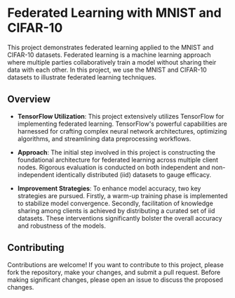 # Federated Learning with MNIST and CIFAR-10

This project demonstrates federated learning applied to the MNIST and CIFAR-10 datasets. Federated learning is a machine learning approach where multiple parties collaboratively train a model without sharing their data with each other. In this project, we use the MNIST and CIFAR-10 datasets to illustrate federated learning techniques.

## Overview

- **TensorFlow Utilization**: This project extensively utilizes TensorFlow for implementing federated learning. TensorFlow's powerful capabilities are harnessed for crafting complex neural network architectures, optimizing algorithms, and streamlining data preprocessing workflows.
  
- **Approach**: The initial step involved in this project is constructing the foundational architecture for federated learning across multiple client nodes. Rigorous evaluation is conducted on both independent and non-independent identically distributed (iid) datasets to gauge efficacy.
  
- **Improvement Strategies**: To enhance model accuracy, two key strategies are pursued. Firstly, a warm-up training phase is implemented to stabilize model convergence. Secondly, facilitation of knowledge sharing among clients is achieved by distributing a curated set of iid datasets. These interventions significantly bolster the overall accuracy and robustness of the models.

## Contributing

Contributions are welcome! If you want to contribute to this project, please fork the repository, make your changes, and submit a pull request. Before making significant changes, please open an issue to discuss the proposed changes.


